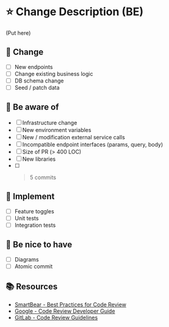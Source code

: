 # :star: Change Description (BE) <!-- omit in toc -->

(Put here)

## :postbox: Change

- [ ] New endpoints
- [ ] Change existing business logic
- [ ] DB schema change
- [ ] Seed / patch data

## :eyes: Be aware of

- [ ] Infrastructure change
- [ ] New environment variables
- [ ] New / modification external service calls
- [ ] Incompatible endpoint interfaces (params, query, body)
- [ ] Size of PR (> 400 LOC)
- [ ] New libraries
- [ ] > 5 commits

## :kiss: Implement

- [ ] Feature toggles
- [ ] Unit tests
- [ ] Integration tests

## :tea: Be nice to have

- [ ] Diagrams
- [ ] Atomic commit

## :books: Resources

- [SmartBear - Best Practices for Code Review](https://smartbear.com/learn/code-review/best-practices-for-peer-code-review "https://smartbear.com/learn/code-review/best-practices-for-peer-code-review")
- [Google - Code Review Developer Guide](https://google.github.io/eng-practices/review "https://google.github.io/eng-practices/review")
- [GitLab - Code Review Guidelines](https://docs.gitlab.com/ee/development/code_review.html "https://docs.gitlab.com/ee/development/code_review.html")

